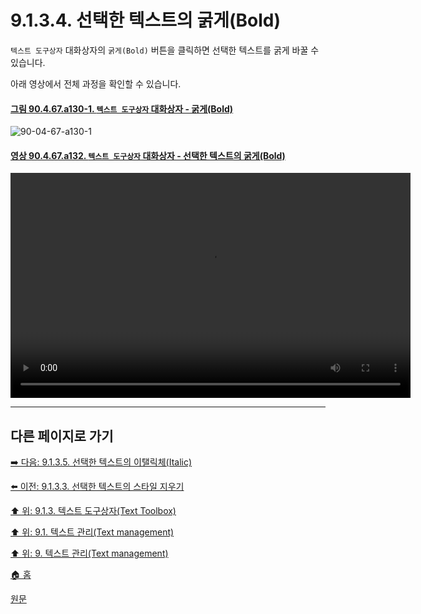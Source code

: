 # 9.1.3.4. 선택한 텍스트의 굵게(Bold)
`텍스트 도구상자` 대화상자의 `굵게(Bold)` 버튼을 클릭하면 선택한 텍스트를 굵게 바꿀 수 있습니다.

아래 영상에서 전체 과정을 확인할 수 있습니다.

<a id="90-04-67-a130-1"></a>

#### [그림 90.4.67.a130-1. `텍스트 도구상자` 대화상자 - 굵게(Bold)](./90-04-0067-text_toolbox.md#90-04-67-a130-1)
![90-04-67-a130-1](https://github.com/wonder13662/gimp/assets/15767104/0c7d629b-d654-48f2-b656-79ea12eab282)

<a id="90-04-67-a132"></a>

#### [영상 90.4.67.a132. `텍스트 도구상자` 대화상자 - 선택한 텍스트의 굵게(Bold)](./90-04-0067-text_toolbox.md#90-04-67-a132)
<video controls="controls" width="640" height="360" src="https://github.com/wonder13662/gimp/assets/15767104/aef4cad0-3f78-48e3-a590-5582da215af7"></video>

***

## 다른 페이지로 가기

[➡️ 다음: 9.1.3.5. 선택한 텍스트의 이탤릭체(Italic)](./09-01-03-05-italic.md)

[⬅️ 이전: 9.1.3.3. 선택한 텍스트의 스타일 지우기](./09-01-03-03-clear.md)

[⬆️ 위: 9.1.3. 텍스트 도구상자(Text Toolbox)](./09-01-03-00-text_toolbox.md)

[⬆️ 위: 9.1. 텍스트 관리(Text management)](./09-01-00-text-management.md)

[⬆️ 위: 9. 텍스트 관리(Text management)](./09-00-text-management.md)

[🏠 홈](./00-home.md)

[원문](https://docs.gimp.org/2.10/ko/gimp-image-text-management.html#gimp-text-toolbox)
